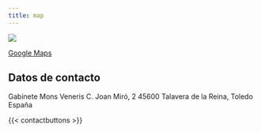 ```yaml
---
title: map
---
```


![](/pictures/pictures/map.png)

[Google Maps](https://maps.app.goo.gl/zJkA9fPifF4uUyeq9)

## Datos de contacto

Gabinete Mons Veneris
C. Joan Miró, 2
45600 Talavera de la Reina, Toledo
España

{{< contactbuttons >}}